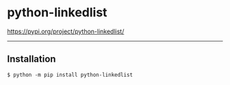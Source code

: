 # python-linkedlist

https://pypi.org/project/python-linkedlist/

---
## Installation
```$ python -m pip install python-linkedlist```
